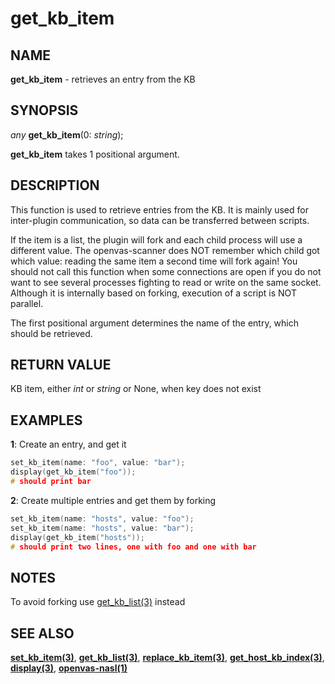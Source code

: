 # get_kb_item

## NAME

**get_kb_item** - retrieves an entry from the KB

## SYNOPSIS

*any* **get_kb_item**(0: *string*);

**get_kb_item** takes 1 positional argument.


## DESCRIPTION

This function is used to retrieve entries from the KB. It is mainly used for inter-plugin communication, so data can be transferred between scripts.

If the item is a list, the plugin will fork and each child process will use a different value. The openvas-scanner does NOT remember which child got which value: reading the same item a second time will fork again! You should not call this function when some connections are open if you do not want to see several processes fighting to read or write on the same socket. Although it is internally based on forking, execution of a script is NOT parallel.

The first positional argument determines the name of the entry, which should be retrieved.


## RETURN VALUE

KB item, either *int* or *string* or None, when key does not exist

## EXAMPLES

**1**: Create an entry, and get it
```cpp
set_kb_item(name: "foo", value: "bar");
display(get_kb_item("foo"));
# should print bar
```

**2**: Create multiple entries and get them by forking
```cpp
set_kb_item(name: "hosts", value: "foo");
set_kb_item(name: "hosts", value: "bar");
display(get_kb_item("hosts"));
# should print two lines, one with foo and one with bar
```


## NOTES

To avoid forking use [get_kb_list(3)](get_kb_list.md) instead

## SEE ALSO

**[set_kb_item(3)](set_kb_item.md)**, **[get_kb_list(3)](get_kb_list.md)**, **[replace_kb_item(3)](replace_kb_item.md)**, **[get_host_kb_index(3)](get_host_kb_index.md)**, **[display(3)](../misc/display)**, **[openvas-nasl(1)](../../openvas-nasl.md)**
